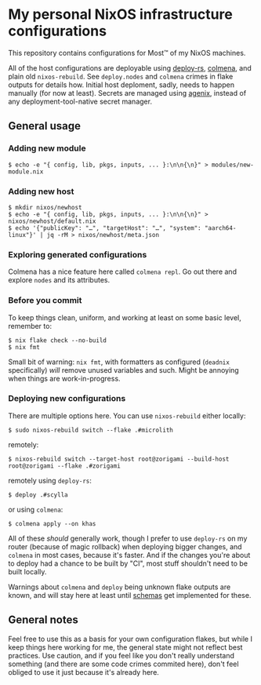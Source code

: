 # My personal NixOS infrastructure configurations

This repository contains configurations for Most™ of my NixOS machines.

All of the host configurations are deployable using
[deploy-rs](https://github.com/serokell/deploy-rs),
[colmena](https://colmena.cli.rs/), and plain old `nixos-rebuild`. See
`deploy.nodes` and `colmena` crimes in flake outputs for details how. Initial
host deploment, sadly, needs to happen manually (for now at least). Secrets are
managed using [agenix](https://github.com/ryantm/agenix), instead of any
deployment-tool-native secret manager.

## General usage
### Adding new module
```
$ echo -e "{ config, lib, pkgs, inputs, ... }:\n\n{\n}" > modules/new-module.nix
```

### Adding new host
```
$ mkdir nixos/newhost
$ echo -e "{ config, lib, pkgs, inputs, ... }:\n\n{\n}" > nixos/newhost/default.nix
$ echo '{"publicKey": "…", "targetHost": "…", "system": "aarch64-linux"}' | jq -rM > nixos/newhost/meta.json
```

### Exploring generated configurations
Colmena has a nice feature here called `colmena repl`. Go out there and explore
`nodes` and its attributes.

### Before you commit
To keep things clean, uniform, and working at least on some basic level,
remember to:
```
$ nix flake check --no-build
$ nix fmt
```
Small bit of warning: `nix fmt`, with formatters as configured (`deadnix`
specifically) *will* remove unused variables and such. Might be annoying when
things are work-in-progress.

### Deploying new configurations
There are multiple options here. You can use `nixos-rebuild` either locally:
```
$ sudo nixos-rebuild switch --flake .#microlith
```
remotely:
```
$ nixos-rebuild switch --target-host root@zorigami --build-host root@zorigami --flake .#zorigami
```
remotely using `deploy-rs`:
```
$ deploy .#scylla
```
or using `colmena`:
```
$ colmena apply --on khas
```
All of these *should* generally work, though I prefer to use `deploy-rs` on my
router (because of magic rollback) when deploying bigger changes, and `colmena`
in most cases, because it's faster. And if the changes you're about to deploy
had a chance to be built by "CI", most stuff shouldn't need to be built locally.

Warnings about `colmena` and `deploy` being unknown flake outputs are known, and
will stay here at least until
[schemas](https://determinate.systems/posts/flake-schemas) get implemented for
these.

## General notes
Feel free to use this as a basis for your own configuration flakes, but while I
keep things here working for me, the general state might not reflect best
practices. Use caution, and if you feel like you don't really understand
something (and there are some code crimes commited here), don't feel obliged to
use it just because it's already here.
